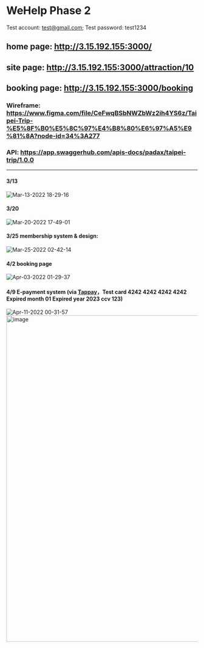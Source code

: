 # WeHelp Phase 2

Test account: test@gmail.com; Test password: test1234

## home page: http://3.15.192.155:3000/ <br/>
## site page: http://3.15.192.155:3000/attraction/10 <br/>
## booking page: http://3.15.192.155:3000/booking

### Wireframe: https://www.figma.com/file/CeFwqBSbNWZbWz2ih4YS6z/Taipei-Trip-%E5%8F%B0%E5%8C%97%E4%B8%80%E6%97%A5%E9%81%8A?node-id=34%3A277

### API: https://app.swaggerhub.com/apis-docs/padax/taipei-trip/1.0.0
------------------
#### 3/13
![Mar-13-2022 18-29-16](https://user-images.githubusercontent.com/90204593/158055417-a60b63b1-19a9-45bf-8ba2-b5fff6ecc812.gif)<br/>
#### 3/20
![Mar-20-2022 17-49-01](https://user-images.githubusercontent.com/90204593/159156869-d7c7a270-80a4-431c-976e-dca00cfd65be.gif)<br/>
#### 3/25 membership system & design:<br/>
![Mar-25-2022 02-42-14](https://user-images.githubusercontent.com/90204593/159988009-fef3ba91-fce1-4fc3-b08a-4fcef55eb54e.gif)<br/>
#### 4/2 booking page
![Apr-03-2022 01-29-37](https://user-images.githubusercontent.com/90204593/161394451-f9c81de2-9e2b-41f9-84e7-ca4df1bbec6e.gif)<br/>
#### 4/9 E-payment system (via [Tappay](https://www.tappaysdk.com/)，Test card 4242 4242 4242 4242 Expired month 01 Expired year 2023 ccv 123)
![Apr-11-2022 00-31-57](https://user-images.githubusercontent.com/90204593/162629776-54d4c8b7-c20c-42d5-a283-ba9f7d0c1b38.gif)
<img width="857" alt="image" src="https://user-images.githubusercontent.com/90204593/163326476-4a94ce74-dd3f-4c40-a1e8-3a7bf57b4db8.png">


